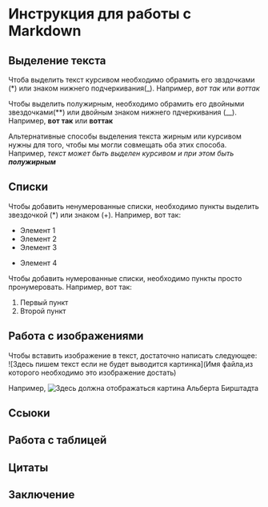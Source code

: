 ﻿# Инструкция для работы с Markdown

## Выделение текста

Чтоба выделить текст курсивом необходимо обрамить его звздочками (*) или знаком нижнего подчеркивания(_). Например, *вот так* или _воттак_

Чтобы выделить полужирным, необходимо обрамить его двойными звездочками(**) или двойным знаком нижнего пдчеркивания (__). Например, **вот так** или __воттак__

Альтернативные способы выделения текста жирным или курсивом нужны для того, чтобы мы могли совмещать оба этих способа. Например, _текст может быть выделен курсивом и при этом быть **полужирным**_

## Списки

Чтобы добавить ненумерованные списки, необходимо пункты выделить звездочкой (*) или знаком (+). Например, вот так:
* Элемент 1
* Элемент 2
* Элемент 3
+ Элемент 4

Чтобы добавить нумерованные списки, необходимо пункты просто пронумеровать. Например, вот так:
1. Первый пункт
2. Второй пункт

## Работа с изображениями

Чтобы вставить изображение в текст, достаточно написать следующее: ![Здесь пишем текст если не будет выводится картинка](Имя файла,из которого необходимо это изображение достать)

Например, ![Здесь должна отображаться картина Альберта Бирштадта](бирштадт%202.jpg)

## Ссыоки

## Работа с таблицей

## Цитаты

## Заключение
